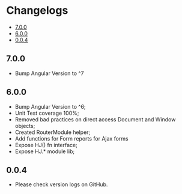 # Changelogs

* [7.0.0](#7.0.0)
* [6.0.0](#6.0.0)
* [0.0.4](#0.0.4)

## 7.0.0

* Bump Angular Version to ^7

## 6.0.0

* Bump Angular Version to ^6;
* Unit Test coverage 100%;
* Removed bad practices on direct access Document and Window objects;
* Created RouterModule helper;
* Add functions for Form reports for Ajax forms
* Expose HJ() fn interface;
* Expose HJ.* module lib;

## 0.0.4

* Please check version logs on GitHub.